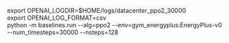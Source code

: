 export OPENAI_LOGDIR=$HOME/logs/datacenter_ppo2_30000  
export OPENAI_LOG_FORMAT=csv  
python -m baselines.run --alg=ppo2 --env=gym_energyplus:EnergyPlus-v0 --num_timesteps=30000 --nsteps=128

